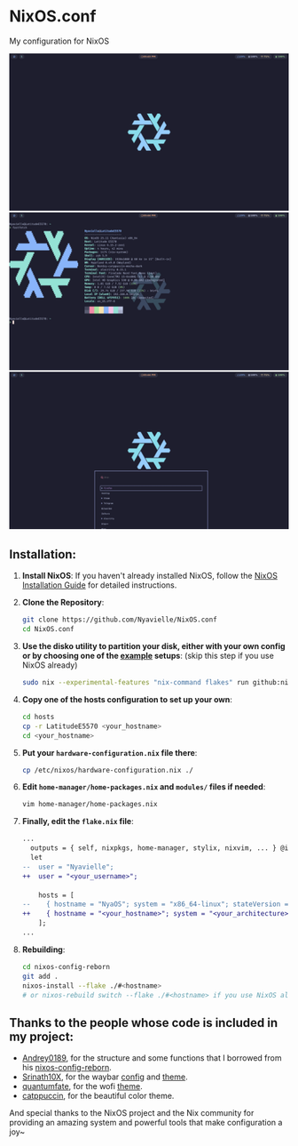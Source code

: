 # NixOS.conf
My configuration for NixOS

![screenshot](./screenshots/screenshot_2025.07.03_15:43:56.png)
![screenshot](./screenshots/screenshot_2025.07.03_15:44:09.png)
![screenshot](./screenshots/screenshot_2025.07.03_15:44:30.png)

## Installation:

1. **Install NixOS**: If you haven't already installed NixOS, follow the [NixOS Installation Guide](https://nixos.org/manual/nixos/stable/#sec-installation) for detailed instructions.

2. **Clone the Repository**:

    ```bash
    git clone https://github.com/Nyavielle/NixOS.conf
    cd NixOS.conf
    ```

3. **Use the disko utility to partition your disk, either with your own config or by choosing one of the [example](https://github.com/nix-community/disko/tree/master/example) setups**: (skip this step if you use NixOS already)
    
    ```bash
    sudo nix --experimental-features "nix-command flakes" run github:nix-community/disko/latest -- --mode destroy,format,mount ./disko.nix
    ```

4. **Copy one of the hosts configuration to set up your own**:

    ```bash
    cd hosts
    cp -r LatitudeE5570 <your_hostname>
    cd <your_hostname>
    ```

5. **Put your `hardware-configuration.nix` file there**:
    
    ```bash
    cp /etc/nixos/hardware-configuration.nix ./
    ```

6. **Edit `home-manager/home-packages.nix` and `modules/` files if needed**:

    ```bash
    vim home-manager/home-packages.nix
    ```

7. **Finally, edit the `flake.nix` file**:

    ```diff
    ...
      outputs = { self, nixpkgs, home-manager, stylix, nixvim, ... } @inputs:
      let
    --  user = "Nyavielle";
    ++  user = "<your_username>";
    
        hosts = [
    --    { hostname = "NyaOS"; system = "x86_64-linux"; stateVersion = "25.05"; }
    ++    { hostname = "<your_hostname>"; system = "<your_architecture>"; stateVersion = "<your_stateVersion>"; }
        ];
    ...
    ```

8. **Rebuilding**:

    ```bash
    cd nixos-config-reborn
    git add .
    nixos-install --flake ./#<hostname>
    # or nixos-rebuild switch --flake ./#<hostname> if you use NixOS already
    ```

## Thanks to the people whose code is included in my project:

- [Andrey0189](https://github.com/Andrey0189), for the structure and some functions that I borrowed from his [nixos-config-reborn](https://github.com/Andrey0189/nixos-config-reborn).
- [Srinath10X](https://github.com/Srinath10X), for the waybar [config](https://github.com/Srinath10X/catppuccin-waybar/blob/main/waybar/config.jsonc) and [theme](https://github.com/Srinath10X/catppuccin-waybar/blob/main/waybar/style.css).
- [quantumfate](https://github.com/quantumfate), for the wofi [theme](https://github.com/quantumfate/wofi/blob/main/src/mocha/style.css).
- [catppuccin](https://github.com/catppuccin), for the beautiful color theme.

And special thanks to the NixOS project and the Nix community for providing an amazing system and powerful tools that make configuration a joy~
